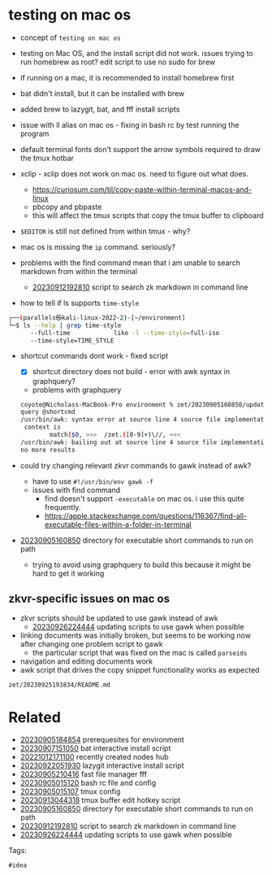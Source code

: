 # testing on mac os

- concept of `testing on mac os`
- testing on Mac OS, and the install script did not work. issues trying to run homebrew as root? edit script to use no sudo for brew
- if running on a mac, it is recommended to install homebrew first
- bat didn't install, but it can be installed with brew
- added brew to lazygit, bat, and fff install scripts
- issue with ll alias on mac os - fixing in bash rc by test running the program
- default terminal fonts don't support the arrow symbols required to draw the tmux hotbar
- xclip - xclip does not work on mac os. need to figure out what does.
  - https://curiosum.com/til/copy-paste-within-terminal-macos-and-linux
  - pbcopy and pbpaste
  - this will affect the tmux scripts that copy the tmux buffer to clipboard
- `$EDITOR` is still not defined from within tmux - why?
- mac os is missing the `ip` command. seriously?
- problems with the find command mean that i am unable to search markdown from within the terminal
  - [20230912192810](/zet/20230912192810/README.md) script to search zk markdown in command line

- how to tell if ls supports `time-style`
```bash
┌──(parallels㉿kali-linux-2022-2)-[~/environment]
└─$ ls --help | grep time-style
      --full-time            like -l --time-style=full-iso
      --time-style=TIME_STYLE
```

- shortcut commands dont work - fixed script
  - [x] shortcut directory does not build - error with awk syntax in graphquery?
  - problems with graphquery
  ```bash
  coyote@Nicholass-MacBook-Pro environment % zet/20230905160850/update-shortcuts
  query @shortcmd
  /usr/bin/awk: syntax error at source line 4 source file implementation/parseids
   context is
          match($0, >>>  /zet.([0-9]+)\//, <<<
  /usr/bin/awk: bailing out at source line 4 source file implementation/parseids
  no more results
  ```

- could try changing relevant zkvr commands to gawk instead of awk?
  - have to use `#!/usr/bin/env gawk -f`
  - issues with find command
    - find doesn't support `-executable` on mac os. i use this quite frequently.
    - https://apple.stackexchange.com/questions/116367/find-all-executable-files-within-a-folder-in-terminal
- [20230905160850](/zet/20230905160850/README.md) directory for executable short commands to run on path
  - trying to avoid using graphquery to build this because it might be hard to get it working

## zkvr-specific issues on mac os
- zkvr scripts should be updated to use gawk instead of awk
  - [20230926224444](/zet/20230926224444/README.md) updating scripts to use gawk when possible
- linking documents was initially broken, but seems to be working now after changing one problem script to gawk
  - the particular script that was fixed on the mac is called `parseids`
- navigation and editing documents work
- awk script that drives the copy snippet functionality works as expected

` zet/20230925193834/README.md `

# Related

- [20230905184854](/zet/20230905184854/README.md) prerequesites for environment
- [20230907151050](/zet/20230907151050/README.md) bat interactive install script
- [20221012171100](/zet/20221012171100/README.md) recently created nodes hub
- [20230922051930](/zet/20230922051930/README.md) lazygit interactive install script
- [20230905210416](/zet/20230905210416/README.md) fast file manager fff
- [20230905015120](/zet/20230905015120/README.md) bash rc file and config
- [20230905015107](/zet/20230905015107/README.md) tmux config
- [20230913044318](/zet/20230913044318/README.md) tmux buffer edit hotkey script
- [20230905160850](/zet/20230905160850/README.md) directory for executable short commands to run on path
- [20230912192810](/zet/20230912192810/README.md) script to search zk markdown in command line
- [20230926224444](/zet/20230926224444/README.md) updating scripts to use gawk when possible

Tags:

    #idea
